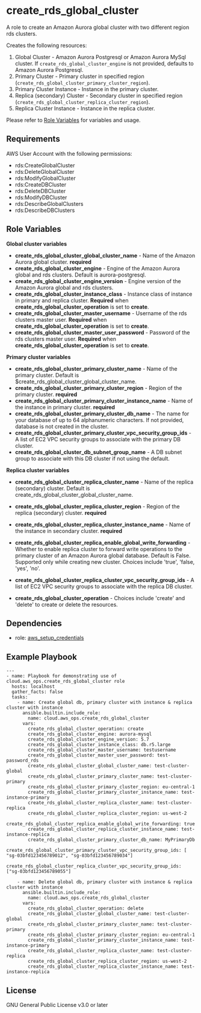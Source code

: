 create_rds_global_cluster
=========

A role to create an Amazon Aurora global cluster with two different region rds clusters.

Creates the following resources:
1. Global Cluster - Amazon Aurora Postgresql or Amazon Aurora MySql cluster. If `create_rds_global_cluster_engine` is not provided, defaults to Amazon Aurora Postgresql.
2. Primary Cluster - Primary cluster in specified region (`create_rds_global_cluster_primary_cluster_region`).
3. Primary Cluster Instance - Instance in the primary cluster.
4. Replica (secondary) Cluster - Secondary cluster in specified region (`create_rds_global_cluster_replica_cluster_region`).
5. Replica Cluster Instance - Instance in the replica cluster.

Please refer to [Role Variables](#role-variables) for variables and usage.

Requirements
------------

AWS User Account with the following permissions:

* rds:CreateGlobalCluster
* rds:DeleteGlobalCluster
* rds:ModifyGlobalCluster
* rds:CreateDBCluster
* rds:DeleteDBCluster
* rds:ModifyDBCluster
* rds:DescribeGlobalClusters
* rds:DescribeDBClusters

Role Variables
--------------
**Global cluster variables**
- **create_rds_global_cluster_global_cluster_name** - Name of the Amazon Aurora global cluster. **required**
- **create_rds_global_cluster_engine** - Engine of the Amazon Aurora global and rds clusters. Default is aurora-postgresql.
- **create_rds_global_cluster_engine_version** - Engine version of the Amazon Aurora global and rds clusters.
- **create_rds_global_cluster_instance_class** - Instance class of instance in primary and replica cluster. **Required** when __create_rds_global_cluster_operation__ is set to __create__.
- **create_rds_global_cluster_master_username** - Username of the rds clusters master user. **Required** when __create_rds_global_cluster_operation__ is set to __create__.
- **create_rds_global_cluster_master_user_password** - Password of the rds clusters master user. **Required** when __create_rds_global_cluster_operation__ is set to __create__.

**Primary cluster variables**
- **create_rds_global_cluster_primary_cluster_name** - Name of the primary cluster. Default is $create_rds_global_cluster_global_cluster_name.
- **create_rds_global_cluster_primary_cluster_region** - Region of the primary cluster. **required**
- **create_rds_global_cluster_primary_cluster_instance_name** - Name of the instance in primary cluster. **required**
- **create_rds_global_cluster_primary_cluster_db_name** - The name for your database of up to 64 alphanumeric characters. If not provided, database is not created in the cluster.
- **create_rds_global_cluster_primary_cluster_vpc_security_group_ids** - A list of EC2 VPC security groups to associate with the primary DB cluster.
- **create_rds_global_cluster_db_subnet_group_name** - A DB subnet group to associate with this DB cluster if not using the default.

**Replica cluster variables**
- **create_rds_global_cluster_replica_cluster_name** - Name of the replica (secondary) cluster. Default is create_rds_global_cluster_global_cluster_name.
- **create_rds_global_cluster_replica_cluster_region** - Region of the replica (secondary) cluster. **required**
- **create_rds_global_cluster_replica_cluster_instance_name** - Name of the instance in secondary cluster. **required**
- **create_rds_global_cluster_replica_enable_global_write_forwarding** - Whether to enable replica cluster to forward write operations to the primary cluster of an Amazon Aurora global database. Default is False. Supported only while creating new cluster. Choices include 'true', 'false, 'yes', 'no'.
- **create_rds_global_cluster_replica_cluster_vpc_security_group_ids** -  A list of EC2 VPC security groups to associate with the replica DB cluster.

- **create_rds_global_cluster_operation** - Choices include 'create' and 'delete' to create or delete the resources.

Dependencies
------------

- role: [aws_setup_credentials](../aws_setup_credentials/README.md)

Example Playbook
----------------
```
---
- name: Playbook for demonstrating use of cloud.aws_ops.create_rds_global_cluster role
  hosts: localhost
  gather_facts: false
  tasks:
    - name: Create global db, primary cluster with instance & replica cluster with instance
      ansible.builtin.include_role:
        name: cloud.aws_ops.create_rds_global_cluster
      vars:
        create_rds_global_cluster_operation: create
        create_rds_global_cluster_engine: aurora-mysql
        create_rds_global_cluster_engine_version: 5.7
        create_rds_global_cluster_instance_class: db.r5.large
        create_rds_global_cluster_master_username: testusername
        create_rds_global_cluster_master_user_password: test-password_rds
        create_rds_global_cluster_global_cluster_name: test-cluster-global
        create_rds_global_cluster_primary_cluster_name: test-cluster-primary
        create_rds_global_cluster_primary_cluster_region: eu-central-1
        create_rds_global_cluster_primary_cluster_instance_name: test-instance-primary
        create_rds_global_cluster_replica_cluster_name: test-cluster-replica
        create_rds_global_cluster_replica_cluster_region: us-west-2
        create_rds_global_cluster_replica_enable_global_write_forwarding: true
        create_rds_global_cluster_replica_cluster_instance_name: test-instance-replica
        create_rds_global_cluster_primary_cluster_db_name: MyPrimaryDb
        create_rds_global_cluster_primary_cluster_vpc_security_group_ids: [ "sg-03bfd123456789012", "sg-03bfd123456789034"]
        create_rds_global_cluster_replica_cluster_vpc_security_group_ids: ["sg-03bfd123456789055"]

    - name: Delete global db, primary cluster with instance & replica cluster with instance
      ansible.builtin.include_role:
        name: cloud.aws_ops.create_rds_global_cluster
      vars:
        create_rds_global_cluster_operation: delete
        create_rds_global_cluster_global_cluster_name: test-cluster-global
        create_rds_global_cluster_primary_cluster_name: test-cluster-primary
        create_rds_global_cluster_primary_cluster_region: eu-central-1
        create_rds_global_cluster_primary_cluster_instance_name: test-instance-primary
        create_rds_global_cluster_replica_cluster_name: test-cluster-replica
        create_rds_global_cluster_replica_cluster_region: us-west-2
        create_rds_global_cluster_replica_cluster_instance_name: test-instance-replica
```

License
-------
GNU General Public License v3.0 or later

